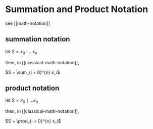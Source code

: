 # Summation and Product Notation

see [[math-notation]]

## summation notation

let $S = x_0 \cdot \dots x_n$

then, in [[classical-math-notation]],

$S = \sum_{i = 0}^{n} x_i$

## product notation

let $S = x_0 \mid \dots x_n$

then, in [[classical-math-notation]],

$S = \prod_{i = 0}^{n} x_i$

